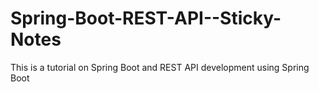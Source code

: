 # Spring-Boot-REST-API--Sticky-Notes
This is a tutorial on Spring Boot and REST API development using Spring Boot
